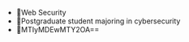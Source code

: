 - 👋Web Security
- 🏫Postgraduate student majoring in cybersecurity
- 🐧MTIyMDEwMTY2OA==

<!---
ITroyeSivan/ITroyeSivan is a ✨ special ✨ repository because its `README.md` (this file) appears on your GitHub profile.
You can click the Preview link to take a look at your changes.
--->
